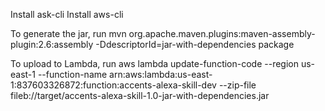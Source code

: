 Install ask-cli
Install aws-cli

To generate the jar, run mvn org.apache.maven.plugins:maven-assembly-plugin:2.6:assembly -DdescriptorId=jar-with-dependencies package

To upload to Lambda, run aws lambda update-function-code --region us-east-1 --function-name arn:aws:lambda:us-east-1:837603326872:function:accents-alexa-skill-dev --zip-file fileb://target/accents-alexa-skill-1.0-jar-with-dependencies.jar